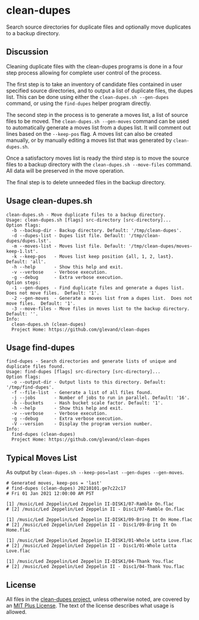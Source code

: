 # clean-dupes

Search source directories for duplicate files and optionally move duplicates to a backup directory.

## Discussion

Cleaning duplicate files with the clean-dupes programs is done in a four step process allowing for complete user control of the process.

The first step is to take an inventory of candidate files contained in user specified source directories, and to output a list of duplicate files, the dupes list.  This can be done using either the `clean-dupes.sh --gen-dupes` command, or using the `find-dupes` helper program directly.

The second step in the process is to generate a moves list, a list of source files to be moved.  The `clean-dupes.sh --gen-moves` command can be used to automatically generate a moves list from a dupes list.  It will comment out lines based on the `--keep-pos` flag.  A moves list can also be created manually, or by manually editing a moves list that was generated by `clean-dupes.sh`.

Once a satisfactory moves list is ready the third step is to move the source files to a backup directory with the `clean-dupes.sh --move-files` command.  All data will be preserved in the move operation.

The final step is to delete unneeded files in the backup directory.

## Usage clean-dupes.sh

```
clean-dupes.sh - Move duplicate files to a backup directory.
Usage: clean-dupes.sh [flags] src-directory [src-directory]...
Option flags:
  -b --backup-dir - Backup directory. Default: '/tmp/clean-dupes'.
  -d --dupes-list - Dupes list file. Default: '/tmp/clean-dupes/dupes.lst'.
  -m --moves-list - Moves list file. Default: '/tmp/clean-dupes/moves-keep-1.lst'.
  -k --keep-pos   - Moves list keep position {all, 1, 2, last}.  Default: 'all'.
  -h --help       - Show this help and exit.
  -v --verbose    - Verbose execution.
  -g --debug      - Extra verbose execution.
Option steps:
  -1 --gen-dupes  - Find duplicate files and generate a dupes list.  Does not move files.  Default: '1'.
  -2 --gen-moves  - Generate a moves list from a dupes list.  Does not move files.  Default: '1'.
  -3 --move-files - Move files in moves list to the backup directory.  Default: ''.
Info:
  clean-dupes.sh (clean-dupes)
  Project Home: https://github.com/glevand/clean-dupes
```

## Usage find-dupes

```
find-dupes - Search directories and generate lists of unique and duplicate files found.
Usage: find-dupes [flags] src-directory [src-directory]...
Option flags:
  -o --output-dir - Output lists to this directory. Default: '/tmp/find-dupes'.
  -f --file-list  - Generate a list of all files found.
  -j --jobs       - Number of jobs to run in parallel. Default: '16'.
  -b --buckets    - Hash bucket scale factor. Default: '1'.
  -h --help       - Show this help and exit.
  -v --verbose    - Verbose execution.
  -g --debug      - Extra verbose execution.
  -V --version    - Display the program version number.
Info:
  find-dupes (clean-dupes)
  Project Home: https://github.com/glevand/clean-dupes
```
## Typical Moves List

As output by `clean-dupes.sh --keep-pos=last --gen-dupes --gen-moves`.

```
# Generated moves, keep-pos = 'last'
# find-dupes (clean-dupes) 20210101.ge7c22c17
# Fri 01 Jan 2021 12:00:00 AM PST

[1] /music/Led Zeppelin/Led Zeppelin II-DISK1/07-Ramble On.flac
# [2] /music/Led Zeppelin/Led Zeppelin II - Disc1/07-Ramble On.flac

[1] /music/Led Zeppelin/Led Zeppelin II-DISK1/09-Bring It On Home.flac
# [2] /music/Led Zeppelin/Led Zeppelin II - Disc1/09-Bring It On Home.flac

[1] /music/Led Zeppelin/Led Zeppelin II-DISK1/01-Whole Lotta Love.flac
# [2] /music/Led Zeppelin/Led Zeppelin II - Disc1/01-Whole Lotta Love.flac

[1] /music/Led Zeppelin/Led Zeppelin II-DISK1/04-Thank You.flac
# [2] /music/Led Zeppelin/Led Zeppelin II - Disc1/04-Thank You.flac

```

## License

All files in the [clean-dupes project](https://github.com/glevand/clean-dupes), unless otherwise noted, are covered by an [MIT Plus License](https://github.com/glevand/clean-dupes/blob/master/mit-plus-license.txt).  The text of the license describes what usage is allowed.
